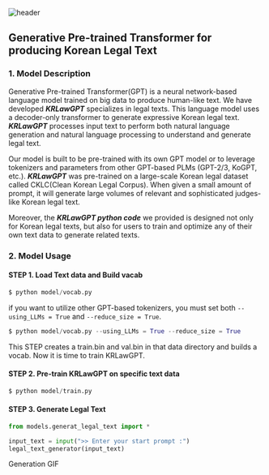 ![header](https://capsule-render.vercel.app/api?type=wave&color=auto&height=300&section=header&text=KRLawGPT&fontSize=80)

## Generative Pre-trained Transformer for producing Korean Legal Text

### 1. Model Description

 Generative Pre-trained Transformer(GPT) is a neural network-based language model trained on big data to produce human-like text. We have developed ***KRLawGPT*** specializes in legal texts. This language model uses a decoder-only transformer to generate expressive Korean legal text. ***KRLawGPT*** processes input text to perform both natural language generation and natural language processing to understand and generate legal text. 
 
  Our model is built to be pre-trained with its own GPT model or to leverage tokenizers and parameters from other GPT-based PLMs (GPT-2/3, KoGPT, etc.).
 ***KRLawGPT*** was pre-trained on a large-scale Korean legal dataset called CKLC(Clean Korean Legal Corpus). When given a small amount of prompt, it will generate large volumes of relevant and sophisticated judges-like Korean legal text.
 
 Moreover, the ***KRLawGPT python code*** we provided is designed not only for Korean legal texts, but also for users to train and optimize any of their own text data to generate related texts.


### 2. Model Usage

#### STEP 1. Load Text data and Build vacab

```python
$ python model/vocab.py
```

if you want to utilize other GPT-based tokenizers, you must set both ```--using_LLMs = True``` and ```--reduce_size = True```.
```python
$ python model/vocab.py --using_LLMs = True --reduce_size = True
```
This STEP creates a train.bin and val.bin in that data directory and builds a vocab. Now it is time to train KRLawGPT.

#### STEP 2. Pre-train KRLawGPT on specific text data

```python
$ python model/train.py
```

#### STEP 3. Generate Legal Text

```python
from models.generat_legal_text import *

input_text = input(">> Enter your start prompt :")
legal_text_generator(input_text)
```

Generation GIF
